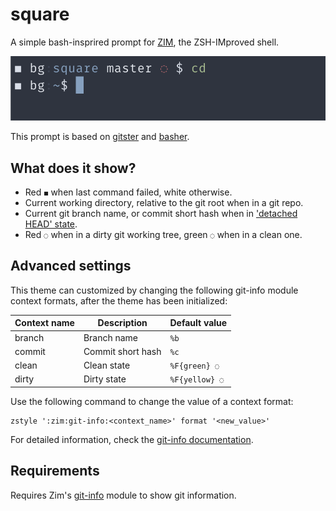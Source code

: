 square
=======

A simple bash-insprired prompt for [ZIM], the ZSH-IMproved shell. 

![](screenshot.png)

This prompt is based on [gitster] and [basher].

What does it show?
------------------

  * Red `◼` when last command failed, white otherwise.
  * Current working directory, relative to the git root when in a git repo.
  * Current git branch name, or commit short hash when in ['detached HEAD' state].
  * Red `◌` when in a dirty git working tree, green `◌` when in a clean one.

Advanced settings
-----------------

This theme can customized by changing the following git-info module context
formats, after the theme has been initialized:

| Context name | Description       | Default value |
| ------------ | ----------------- | ------------- |
| branch       | Branch name       | `%b`          |
| commit       | Commit short hash | `%c`          |
| clean        | Clean state       | `%F{green} ◌`  |
| dirty        | Dirty state       | `%F{yellow} ◌` |

Use the following command to change the value of a context format:

    zstyle ':zim:git-info:<context_name>' format '<new_value>'

For detailed information, check the [git-info documentation].

Requirements
------------

Requires Zim's [git-info] module to show git information.

[gitster]: https://github.com/shashankmehta/dotfiles/blob/master/thesetup/zsh/.oh-my-zsh/custom/themes/gitster.zsh-theme
['detached HEAD' state]: http://gitfaq.org/articles/what-is-a-detached-head.html
[git-info documentation]: https://github.com/zimfw/git-info/blob/master/README.md#theming
[git-info]: https://github.com/zimfw/git-info
[ZIM]: https://github.com/zimfw/zimfw
[gitster]: https://github.com/zimfw/gitster
[basher]: https://gitlab.com/Spriithy/basher 

